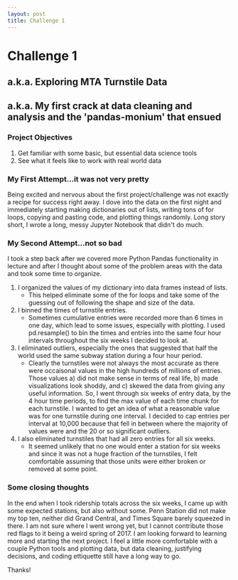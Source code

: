 ```yaml
---
layout: post
title: Challenge 1
---
```


# Challenge 1
## a.k.a. Exploring MTA Turnstile Data
## a.k.a. My first crack at data cleaning and analysis and the 'pandas-monium' that ensued

### Project Objectives
1. Get familiar with some basic, but essential data science tools
2. See what it feels like to work with real world data

### My First Attempt...it was not very pretty
Being excited and nervous about the first project/challenge was not exactly a recipe for success
right away. I dove into the data on the first night and immediately starting making dictionaries
out of lists, writing tons of for loops, copying and pasting code, and plotting things randomly.
Long story short, I wrote a long, messy Jupyter Notebook that didn't do much.

### My Second Attempt...not so bad
I took a step back after we covered more Python Pandas functionality in lecture and after I thought
about some of the problem areas with the data and took some time to organize.
1. I organized the values of my dictionary into data frames instead of lists.
    * This helped eliminate some of the for loops and take some of the guessing out of following the 
    shape and size of the data.
2. I binned the times of turnstile entries.
    * Sometimes cumulative entries were recorded more than 6 times in one day, which lead to some
    issues, especially with plotting. I used pd.resample() to bin the times and entries into the 
    same four hour intervals throughout the six weeks I decided to look at.
3. I eliminated outliers, especially the ones that suggested that half the world used the same 
subway station during a four hour period.
    * Clearly the turnstiles were not always the most accurate as there were occaisonal values
    in the high hundreds of millions of entries. Those values a) did not make sense in terms of
    real life, b) made visualizations look shoddy, and c) skewed the data from giving any useful
    information. So, I went through six weeks of entry data, by the 4 hour time periods, to find
    the max value of each time chunk for each turnstile. I wanted to get an idea of what a 
    reasonable value was for one turnstile during one interval. I decided to cap entries per 
    interval at 10,000 because that fell in between where the majority of values were and the 
    20 or so significant outliers.
4. I also eliminated turnstiles that had all zero entries for all six weeks.
    * It seemed unlikely that no one would enter a station for six weeks and since it was not a
    huge fraction of the turnstiles, I felt comfortable assuming that those units were either 
    broken or removed at some point.
    
### Some closing thoughts
In the end when I took ridership totals across the six weeks, I came up with some expected 
stations, but also without some. Penn Station did not make my top ten, neither did Grand
Central, and Times Square barely squeezed in there. I am not sure where I went wrong yet,
but I cannot contribute those red flags to it being a weird spring of 2017. I am looking 
forward to learning more and starting the next project. I feel a little more comfortable
with a couple Python tools and plotting data, but data cleaning, justifying decisions, and
coding ettiquette still have a long way to go.

Thanks!
